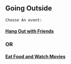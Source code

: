## Going Outside
```Choose An event:```
#### [Hang Out with Friends](hangoutwithfriends.md) 
### OR
#### [Eat Food and Watch Movies](eatfoodandwatchmovies.md)